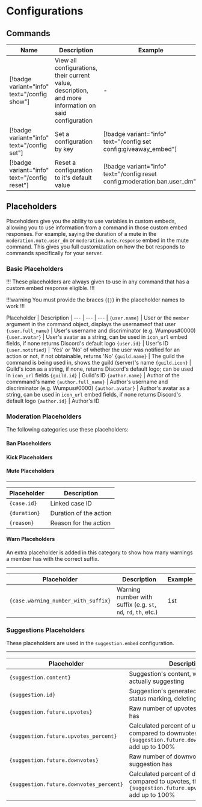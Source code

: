 # Configurations

## Commands

Name | Description | Example |
--- | --- | --- |
[!badge variant="info" text="/config show"] | View all configurations, their current value, description, and more information on said configuration | -
[!badge variant="info" text="/config set"] | Set a configuration by key | [!badge variant="info" text="/config set config:giveaway_embed"]
[!badge variant="info" text="/config reset"] | Reset a configuration to it's default value | [!badge variant="info" text="/config reset config:moderation.ban.user_dm"]

## Placeholders
Placeholders give you the ability to use variables in custom embeds, allowing you to use information from a command in those custom embed responses. For example, saying the duration of a mute in the `moderation.mute.user_dm` or `moderation.mute.response` embed in the mute command. This gives you full customization on how the bot responds to commands specifically for your server.

### Basic Placeholders
!!!
These placeholders are always given to use in any command that has a custom embed response eligible.
!!!

!!!warning
You must provide the braces (`{}`) in the placeholder names to work
!!!

Placeholder | Description |
--- | --- | --- |
`{user.name}` | User or the `member` argument in the command object, displays the usernameof that user
`{user.full_name}` | User's username and discriminator (e.g. Wumpus#0000)
`{user.avatar}` | User's avatar as a string, can be used in `icon_url` embed fields, if none returns Discord's default logo
`{user.id}` | User's ID
`{user.notified}` | 'Yes' or 'No' of whether the user was notified for an action or not, if not obtainable, returns 'No'
`{guild.name}` | The guild the command is being used in, shows the guild (server)'s name
`{guild.icon}` | Guild's icon as a string, if none, returns Discord's default logo; can be used in `icon_url` fields
`{guild.id}` | Guild's ID
`{author.name}` | Author of the commmand's name
`{author.full_name}` | Author's username and discriminator (e.g. Wumpus#0000)
`{author.avatar}` | Author's avatar as a string, can be used in `icon_url` embed fields, if none returns Discord's default logo
`{author.id}` | Author's ID

### Moderation Placeholders

The following categories use these placeholders:
#### Ban Placeholders
#### Kick Placeholders
#### Mute Placeholders
---
Placeholder | Description |
--- | --- |
`{case.id}` | Linked case ID
`{duration}` | Duration of the action
`{reason}` | Reason for the action

#### Warn Placeholders
An extra placeholder is added in this category to show how many warnings a member has with the correct suffix.

---

Placeholder | Description | Example
--- | --- | --- |
`{case.warning_number_with_suffix}` | Warning number with suffix (e.g. `st`, `nd`, `rd`, `th`, etc.) | 1st

### Suggestions Placeholders
These placeholders are used in the `suggestion.embed` configuration.

---
Placeholder | Description | Example
--- | --- | --- |
`{suggestion.content}` | Suggestion's content, what they are actually suggesting | More updates!
`{suggestion.id}` | Suggestion's generated ID, for future status marking, deleting, editing, etc. | fXpVdLYn8BkCZ
`{suggestion.future.upvotes}` | Raw number of upvotes the suggestion has | 7
`{suggestion.future.upvotes_percent}` | Calculated percent of upvotes compared to downvotes, this and `{suggestion.future.downvotes_percent}` add up to 100% | 85%
`{suggestion.future.downvotes}` | Raw number of downvotes the suggestion has | 3
`{suggestion.future.downvotes_percent}` | Calculated percent of downvotes compared to upvotes, this and `{suggestion.future.upvotes_percent}` add up to 100% | 15%